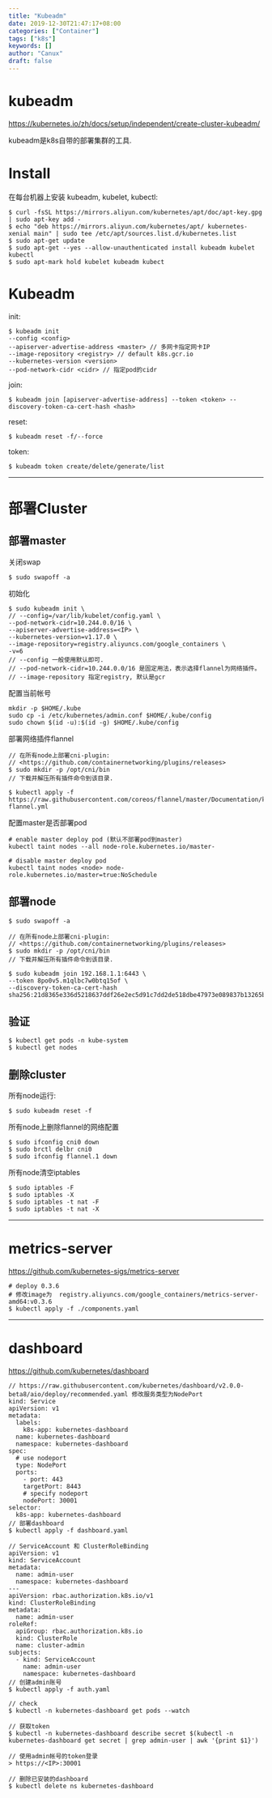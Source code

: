 ```yaml
---
title: "Kubeadm"
date: 2019-12-30T21:47:17+08:00
categories: ["Container"]
tags: ["k8s"]
keywords: []
author: "Canux"
draft: false
---
```


# kubeadm

<https://kubernetes.io/zh/docs/setup/independent/create-cluster-kubeadm/>

kubeadm是k8s自带的部署集群的工具.

# Install

在每台机器上安装 kubeadm, kubelet, kubectl:

    $ curl -fsSL https://mirrors.aliyun.com/kubernetes/apt/doc/apt-key.gpg | sudo apt-key add - 
    $ echo "deb https://mirrors.aliyun.com/kubernetes/apt/ kubernetes-xenial main" | sudo tee /etc/apt/sources.list.d/kubernetes.list
    $ sudo apt-get update
    $ sudo apt-get --yes --allow-unauthenticated install kubeadm kubelet kubectl
    $ sudo apt-mark hold kubelet kubeadm kubect

# Kubeadm

init:

    $ kubeadm init 
    --config <config>
    --apiserver-advertise-address <master> // 多网卡指定网卡IP
    --image-repository <registry> // default k8s.gcr.io
    --kubernetes-version <version>
    --pod-network-cidr <cidr> // 指定pod的cidr

join:

    $ kubeadm join [apiserver-advertise-address] --token <token> --discovery-token-ca-cert-hash <hash>

reset:

    $ kubeadm reset -f/--force

token:
  
    $ kubeadm token create/delete/generate/list

***

# 部署Cluster

## 部署master

关闭swap

    $ sudo swapoff -a

初始化

    $ sudo kubeadm init \
    // --config=/var/lib/kubelet/config.yaml \
    --pod-network-cidr=10.244.0.0/16 \
    --apiserver-advertise-address=<IP> \
    --kubernetes-version=v1.17.0 \
    --image-repository=registry.aliyuncs.com/google_containers \
    -v=6
    // --config 一般使用默认即可.
    // --pod-network-cidr=10.244.0.0/16 是固定用法，表示选择flannel为网络插件。
    // --image-repository 指定registry, 默认是gcr

配置当前帐号

    mkdir -p $HOME/.kube
    sudo cp -i /etc/kubernetes/admin.conf $HOME/.kube/config
    sudo chown $(id -u):$(id -g) $HOME/.kube/config

部署网络插件flannel

    // 在所有node上部署cni-plugin:
    // <https://github.com/containernetworking/plugins/releases>
    $ sudo mkdir -p /opt/cni/bin
    // 下载并解压所有插件命令到该目录.

    $ kubectl apply -f https://raw.githubusercontent.com/coreos/flannel/master/Documentation/kube-flannel.yml

配置master是否部署pod

    # enable master deploy pod (默认不部署pod到master)
    kubectl taint nodes --all node-role.kubernetes.io/master-

    # disable master deploy pod
    kubectl taint nodes <node> node-role.kubernetes.io/master=true:NoSchedule

## 部署node

    $ sudo swapoff -a

    // 在所有node上部署cni-plugin:
    // <https://github.com/containernetworking/plugins/releases>
    $ sudo mkdir -p /opt/cni/bin
    // 下载并解压所有插件命令到该目录.

    $ sudo kubeadm join 192.168.1.1:6443 \
    --token 8po0v5.m1qlbc7w0btq15of \
    --discovery-token-ca-cert-hash sha256:21d8365e336d5218637ddf26e2ec5d91c7dd2de518dbe47973e089837b13265b

## 验证

    $ kubectl get pods -n kube-system
    $ kubectl get nodes

## 删除cluster

所有node运行:

    $ sudo kubeadm reset -f

所有node上删除flannel的网络配置

    $ sudo ifconfig cni0 down
    $ sudo brctl delbr cni0
    $ sudo ifconfig flannel.1 down

所有node清空iptables

    $ sudo iptables -F
    $ sudo iptables -X
    $ sudo iptables -t nat -F
    $ sudo iptables -t nat -X

***

# metrics-server

<https://github.com/kubernetes-sigs/metrics-server>

    # deploy 0.3.6
    # 修改image为  registry.aliyuncs.com/google_containers/metrics-server-amd64:v0.3.6
    $ kubectl apply -f ./components.yaml

***

# dashboard

<https://github.com/kubernetes/dashboard>

    // https://raw.githubusercontent.com/kubernetes/dashboard/v2.0.0-beta8/aio/deploy/recommended.yaml 修改服务类型为NodePort
    kind: Service
    apiVersion: v1
    metadata:
      labels:
        k8s-app: kubernetes-dashboard
      name: kubernetes-dashboard
      namespace: kubernetes-dashboard
    spec:
      # use nodeport
      type: NodePort
      ports:
        - port: 443
        targetPort: 8443
        # specify nodeport
        nodePort: 30001
    selector:
      k8s-app: kubernetes-dashboard
    // 部署dashboard
    $ kubectl apply -f dashboard.yaml

    // ServiceAccount 和 ClusterRoleBinding
    apiVersion: v1
    kind: ServiceAccount
    metadata:
      name: admin-user
      namespace: kubernetes-dashboard
    ---
    apiVersion: rbac.authorization.k8s.io/v1
    kind: ClusterRoleBinding
    metadata:
      name: admin-user
    roleRef:
      apiGroup: rbac.authorization.k8s.io
      kind: ClusterRole
      name: cluster-admin
    subjects:
      - kind: ServiceAccount
        name: admin-user
        namespace: kubernetes-dashboard
    // 创建admin账号
    $ kubectl apply -f auth.yaml

    // check
    $ kubectl -n kubernetes-dashboard get pods --watch

    // 获取token
    $ kubectl -n kubernetes-dashboard describe secret $(kubectl -n kubernetes-dashboard get secret | grep admin-user | awk '{print $1}')

    // 使用admin帐号的token登录
    > https://<IP>:30001

    // 删除已安装的dashboard
    $ kubectl delete ns kubernetes-dashboard
